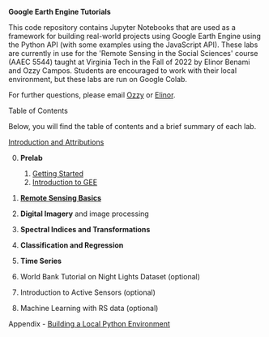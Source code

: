 **Google Earth Engine Tutorials**

This code repository contains Jupyter Notebooks that are used as a framework for building real-world projects using Google Earth Engine using the Python API (with some examples using the JavaScript API). These labs are currently in use for the 'Remote Sensing in the Social Sciences' course (AAEC 5544) taught at Virginia Tech in the Fall of 2022 by Elinor Benami and Ozzy Campos. Students are encouraged to work with their local environment, but these labs are run on Google Colab.

For further questions, please email [Ozzy](aocampos@vt.edu) or [Elinor](elinor@vt.edu). 

Table of Contents

Below, you will find the table of contents and a brief summary of each lab.

[Introduction and Attributions](https://colab.research.google.com/github/benamie/gee_labs/blob/main/01-Intro.ipynb)

0. **Prelab** 
   1. [Getting Started](https://colab.research.google.com/benamie/gee_labs/blob/main/02-GettingStarted.ipynb)
   2. [Introduction to GEE](https://colab.research.google.com/benamie/gee_labs/blob/main/03-IntrotoGEE.ipynb)

1. **[Remote Sensing Basics](https://colab.research.google.com/github/benamie/gee_labs/blob/main/04-RSBasics.ipynb)**
2. **Digital Imagery** and image processing
3. **Spectral Indices and Transformations**
4. **Classification and Regression**
5. **Time Series**
6. World Bank Tutorial on Night Lights Dataset (optional)
7. Introduction to Active Sensors (optional)
8. Machine Learning with RS data (optional)


Appendix - [Building a Local Python Environment](https://colab.research.google.com/github/benamie/gee_labs/blob/main/Z_LocalEnvironment.ipynb)

